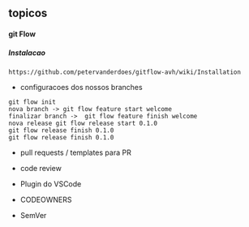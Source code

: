 ## topicos

#### git Flow
##### Instalacao 
```
https://github.com/petervanderdoes/gitflow-avh/wiki/Installation
```
- configuracoes dos nossos branches

```
git flow init 
nova branch -> git flow feature start welcome
finalizar branch ->  git flow feature finish welcome  
nova release git flow release start 0.1.0
git flow release finish 0.1.0
git flow release finish 0.1.0
```

- pull requests / templates para PR

- code review

- Plugin do VSCode

- CODEOWNERS

- SemVer
